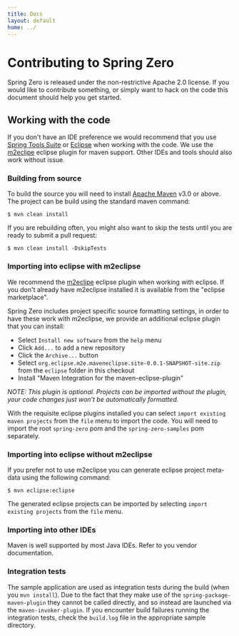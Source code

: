 ```yaml
---
title: Docs
layout: default
home: ../
---
```



# Contributing to Spring Zero
Spring Zero is released under the non-restrictive Apache 2.0 license. If you would like
to contribute something, or simply want to hack on the code this document should help
you get started.


## Working with the code
If you don't have an IDE preference we would recommend that you use 
[Spring Tools Suite](http://www.springsource.com/developer/sts) or 
[Eclipse](http://eclipse.org) when working with the code. We use the 
[m2eclipe](http://eclipse.org/m2e/) eclipse plugin for maven support. Other IDEs
and tools should also work without issue.


### Building from source
To build the source you will need to install 
[Apache Maven](http://maven.apache.org/run-maven/index.html) v3.0 or above. The project
can be build using the standard maven command:

	$ mvn clean install

If you are rebuilding often, you might also want to skip the tests until you are ready
to submit a pull request:

	$ mvn clean install -DskipTests


### Importing into eclipse with m2eclipse
We recommend the [m2eclipe](http://eclipse.org/m2e/) eclipse plugin when working with
eclipse. If you don't already have m2eclipse installed it is available from the "eclipse
marketplace".

Spring Zero includes project specific source formatting settings, in order to have these
work with m2eclipse, we provide an additional eclipse plugin that you can install:

* Select `Install new software` from the `help` menu
* Click `Add...` to add a new repository
* Click the `Archive...` button
* Select `org.eclipse.m2e.maveneclipse.site-0.0.1-SNAPSHOT-site.zip`
  from the `eclipse` folder in this checkout
* Install "Maven Integration for the maven-eclipse-plugin"

_NOTE: This plugin is optional. Projects can be imported without the plugin, your code 
changes just won't be automatically formatted._ 

With the requisite eclipse plugins installed you can select 
`import existing maven projects` from the `file` menu to import the code. You will
need to import the root `spring-zero` pom and the `spring-zero-samples` pom separately. 


### Importing into eclipse without m2eclipse
If you prefer not to use m2eclipse you can generate eclipse project meta-data using the
following command:

	$ mvn eclipse:eclipse

The generated eclipse projects can be imported by selecting `import existing projects`
from the `file` menu.

### Importing into other IDEs
Maven is well supported by most Java IDEs. Refer to you vendor documentation.


### Integration tests

The sample application are used as integration tests during the build
(when you `mvn install`). Due to the fact that they make use of the
`spring-package-maven-plugin` they cannot be called directly, and so
instead are launched via the `maven-invoker-plugin`. If you encounter
build failures running the integration tests, check the `build.log`
file in the appropriate sample directory.
 
